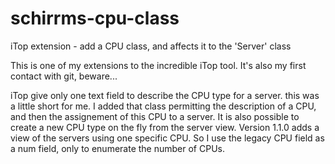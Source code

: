 # schirrms-cpu-class
iTop extension - add a CPU class, and affects it to the 'Server' class

This is one of my extensions to the incredible iTop tool. It's also my first contact with git, beware...

iTop give only one text field to describe the CPU type for a server. this was a little short for me.
I added that class permitting the description of a CPU, and then the assignement of this CPU to a server. It is also possible to create a new CPU type on the fly from the server view.
Version 1.1.0 adds a view of the servers using one specific CPU.
So I use the legacy CPU field as a num field, only to enumerate the number of CPUs.
